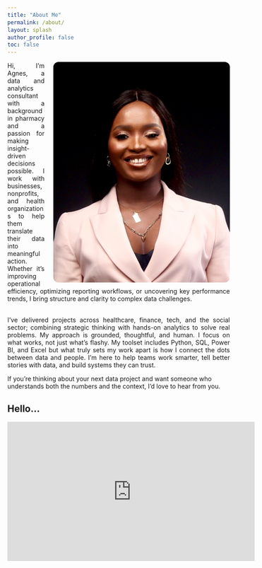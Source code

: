 ```yaml
---
title: "About Me"
permalink: /about/
layout: splash
author_profile: false
toc: false
---
```

<img src="/assets/images/about.jpg" alt="Agnes Ekpo" width="400" align="right" style="margin-left: 20px; border-radius: 12px;">

<div style="text-align: justify;">
Hi, I’m Agnes, a data and analytics consultant with a background in pharmacy and a passion for making insight-driven decisions possible. I work with businesses, nonprofits, and health organizations to help them translate their data into meaningful action. Whether it’s improving operational efficiency, optimizing reporting workflows, or uncovering key performance trends, I bring structure and clarity to complex data challenges. <br><br>

I’ve delivered projects across healthcare, finance, tech, and the social sector; combining strategic thinking with hands-on analytics to solve real problems. My approach is grounded, thoughtful, and human. I focus on what works, not just what’s flashy. My toolset includes Python, SQL, Power BI, and Excel but what truly sets my work apart is how I connect the dots between data and people. I’m here to help teams work smarter, tell better stories with data, and build systems they can trust.  </div>

If you’re thinking about your next data project and want someone who understands both the numbers and the context, I’d love to hear from you.

## Hello...
<iframe width="560" height="315" src="https://www.youtube.com/embed/Ooig2kBBkX8?si=buovNX_SHDNd1N8T" frameborder="0" allow="accelerometer; autoplay; clipboard-write; encrypted-media; gyroscope; picture-in-picture" allowfullscreen></iframe>

